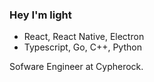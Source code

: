 ### Hey I'm light

<p style="width: 400px">
</p>


- React, React Native, Electron
- Typescript, Go, C++, Python 

Sofware Engineer at Cypherock.
